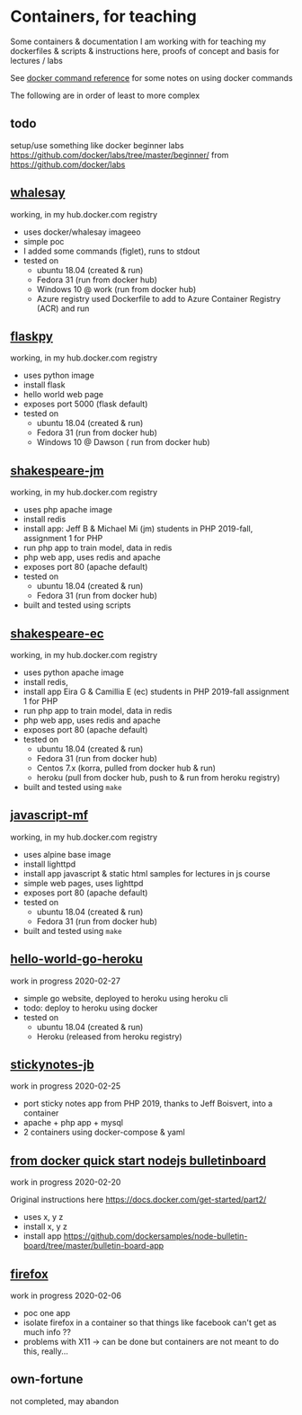 # Containers, for teaching
Some containers & documentation I am working with  for teaching
my dockerfiles & scripts & instructions here, proofs of concept and basis for lectures / labs 

See [docker command reference](DOCKERCMDS.md) for some notes on using docker commands

The following are in order of least to more complex

## todo
setup/use something like docker beginner labs https://github.com/docker/labs/tree/master/beginner/
from https://github.com/docker/labs

## [whalesay](whalesay)
working, in my hub.docker.com registry

* uses docker/whalesay imageeo 
* simple poc
* I added  some commands (figlet), runs to stdout 
* tested on 
    * ubuntu 18.04 (created & run)
    * Fedora 31 (run from docker hub)
    * Windows 10 @ work (run from docker hub)
    * Azure registry used Dockerfile to add to Azure Container Registry (ACR) and run

## [flaskpy](flaskpy) 
working, in my hub.docker.com registry

* uses python image
* install flask
* hello world web page
* exposes port 5000 \(flask default\)
* tested on
    * ubuntu 18.04 (created & run)
    * Fedora 31 (run from docker hub)
    * Windows 10 @ Dawson ( run from docker hub)

## [shakespeare-jm](shakespeare-jm)
working, in my hub.docker.com registry

* uses php apache image
* install redis
* install app: Jeff B & Michael Mi (jm) students in PHP  2019-fall, assignment 1 for PHP 
* run php app to train model, data in redis
* php web app, uses redis and apache
* exposes port 80 \(apache default\)
* tested on
    * ubuntu 18.04 (created & run)
    * Fedora 31 (run from docker hub)
* built and tested using scripts

## [shakespeare-ec](shakespeare-ec)
working, in my hub.docker.com registry

* uses python apache image
* install redis, 
* install app Eira G & Camillia E (ec) students in PHP  2019-fall assignment 1 for PHP 
* run php app to train model, data in redis
* php web app, uses redis and apache
* exposes port 80 \(apache default\)
* tested on
    * ubuntu 18.04 (created & run)
    * Fedora 31 (run from docker hub)
    * Centos 7.x (korra, pulled from docker hub & run)
    * heroku  (pull from docker hub, push to & run from heroku registry) 
* built and tested using `make`

## [javascript-mf](js-mf)
working, in my hub.docker.com registry

* uses alpine base image
* install lighttpd
* install app javascript & static html samples for lectures in js course
* simple web pages, uses lighttpd
* exposes port 80 \(apache default\)
* tested on
    * ubuntu 18.04 (created & run)
    * Fedora 31 (run from docker hub)
* built and tested using `make`

## [hello-world-go-heroku](hello-world-go-heroku)
work in progress 2020-02-27

* simple go website, deployed to heroku using heroku cli
* todo: deploy to heroku using docker
* tested on
    * ubuntu 18.04 (created & run)
    * Heroku (released from heroku registry)

## [stickynotes-jb](stickynotes-jb)
work in progress 2020-02-25

* port sticky notes app from PHP 2019, thanks to Jeff Boisvert, into a container
* apache + php app + mysql
* 2 containers using docker-compose & yaml

## [from docker quick start nodejs bulletinboard](docker-nodejs-bulletinboard)
work in progress 2020-02-20

Original instructions here https://docs.docker.com/get-started/part2/

* uses x, y z 
* install x, y z
* install app https://github.com/dockersamples/node-bulletin-board/tree/master/bulletin-board-app

## [firefox](firefox)
work in progress 2020-02-06

* poc one app 
* isolate firefox in a container so that things like facebook can't get as much info ?? 
* problems with X11 -> can be done but containers are not meant to do this, really...

## own-fortune 
not completed, may abandon

